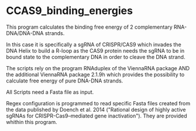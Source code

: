 # CCAS9_binding_energies

This program calculates the binding free energy of 2 complementary RNA-DNA/DNA-DNA strands.

In this case it is specifically a sgRNA of CRISPR/CAS9 which invades the DNA Helix to build a R-loop
as the CAS9 protein needs the sgRNA to be in bound state to the complementary DNA in order to
cleave the DNA strand.

The scripts rely on the program RNAduplex of the ViennaRNA package AND the additional 
ViennaRNA package 2.1.9h which provides the possibility to calculate free energy of pure DNA-DNA
strands.

All Scripts need a Fasta file as input.

Regex configuration is programmed to read specific Fasta files created from the data published 
by Doench et al. 2014 ("Rational design of highly active sgRNAs for CRISPR-Cas9–mediated gene 
inactivation"). They are provided whithin this program.
